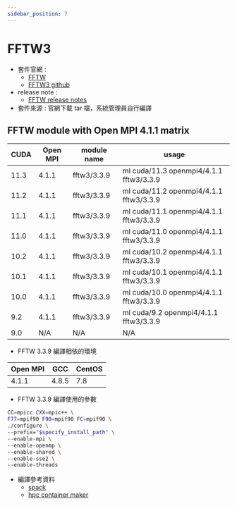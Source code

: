 ```yaml
---
sidebar_position: 7
---
```



# FFTW3


- 套件官網 : 
  - [FFTW](https://www.fftw.org/)
  - [FFTW3 github](https://github.com/FFTW/fftw3)
- release note : 
  - [FFTW release notes](https://www.fftw.org/release-notes.html)
- 套件來源 : 官網下載 tar 檔，系統管理員自行編譯

## FFTW module with Open MPI 4.1.1 matrix 

| CUDA | Open MPI | module name | usage                                   |
| ---- | -------- | ----------- | --------------------------------------- |
| 11.3 | 4.1.1    | fftw3/3.3.9 | ml cuda/11.3 openmpi4/4.1.1 fftw3/3.3.9 |
| 11.2 | 4.1.1    | fftw3/3.3.9 | ml cuda/11.2 openmpi4/4.1.1 fftw3/3.3.9 |
| 11.1 | 4.1.1    | fftw3/3.3.9 | ml cuda/11.1 openmpi4/4.1.1 fftw3/3.3.9 |
| 11.0 | 4.1.1    | fftw3/3.3.9 | ml cuda/11.0 openmpi4/4.1.1 fftw3/3.3.9 |
| 10.2 | 4.1.1    | fftw3/3.3.9 | ml cuda/10.2 openmpi4/4.1.1 fftw3/3.3.9 |
| 10.1 | 4.1.1    | fftw3/3.3.9 | ml cuda/10.1 openmpi4/4.1.1 fftw3/3.3.9 |
| 10.0 | 4.1.1    | fftw3/3.3.9 | ml cuda/10.0 openmpi4/4.1.1 fftw3/3.3.9 |
| 9.2  | 4.1.1    | fftw3/3.3.9 | ml cuda/9.2 openmpi4/4.1.1  fftw3/3.3.9 |
| 9.0  | N/A      | N/A         | N/A                                     |

- FFTW 3.3.9 編譯相依的環境

| Open MPI | GCC   | CentOS |
| -------- | ----- | ------ |
| 4.1.1    | 4.8.5 | 7.8    |

- FFTW 3.3.9 編譯使用的參數

```bash
CC=mpicc CXX=mpic++ \
F77=mpif90 F90=mpif90 FC=mpif90 \
./configure \
--prefix="$specify_install_path" \
--enable-mpi \
--enable-openmp \
--enable-shared \
--enable-sse2 \
--enable-threads
```

- 編譯參考資料
  - [spack](https://github.com/spack/spack/blob/develop/var/spack/repos/builtin/packages/fftw/package.py) 
  - [hpc container maker](https://github.com/NVIDIA/hpc-container-maker/blob/master/hpccm/building_blocks/fftw.py)

